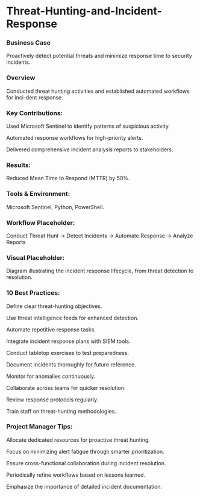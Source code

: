 # Threat-Hunting-and-Incident-Response

<h3>Business Case</h3>
Proactively detect potential threats and minimize response time to security incidents.

<h3>Overview </h3>
Conducted threat hunting activities and established automated workflows for inci-dent response.

<h3>Key Contributions:</h3>

Used Microsoft Sentinel to identify patterns of suspicious activity.

Automated response workflows for high-priority alerts.

Delivered comprehensive incident analysis reports to stakeholders.

<h3>Results: </h3>
Reduced Mean Time to Respond (MTTR) by 50%.

<h3>Tools & Environment: </h3>
Microsoft Sentinel, Python, PowerShell.

<h3>Workflow Placeholder: </h3>
Conduct Threat Hunt → Detect Incidents → Automate Response → Analyze Reports

<h3>Visual Placeholder: </h3>
Diagram illustrating the incident response lifecycle, from threat detection to resolution.


<h3>10 Best Practices:</h3>

Define clear threat-hunting objectives.

Use threat intelligence feeds for enhanced detection.

Automate repetitive response tasks.

Integrate incident response plans with SIEM tools.

Conduct tabletop exercises to test preparedness.

Document incidents thoroughly for future reference.

Monitor for anomalies continuously.

Collaborate across teams for quicker resolution.

Review response protocols regularly.

Train staff on threat-hunting methodologies.


<h3>Project Manager Tips:</h3>

Allocate dedicated resources for proactive threat hunting.

Focus on minimizing alert fatigue through smarter prioritization.

Ensure cross-functional collaboration during incident resolution.

Periodically refine workflows based on lessons learned.

Emphasize the importance of detailed incident documentation.
